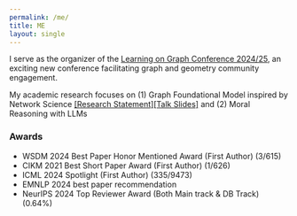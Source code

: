 ```yaml
---
permalink: /me/
title: ME
layout: single
---
```


I serve as the organizer of the [Learning on Graph Conference 2024/25](https://logconference.org/), an exciting new conference facilitating graph and geometry community engagement. 

My academic research focuses on (1) Graph Foundational Model inspired by Network Science [[Research Statement]](https://drive.google.com/file/d/1DycBQkBdTCmZOWh9WHNo6gNrALHmDLfe/view?usp=sharing)[[Talk Slides]](https://drive.google.com/file/d/1RSfGXJAC11c3wc9Gduqg-SoMJ8qfbh7N/view?usp=sharing) and (2) Moral Reasoning with LLMs 


### Awards
- WSDM 2024 Best Paper Honor Mentioned Award (First Author) (3/615)
- CIKM 2021 Best Short Paper Award (First Author) (1/626)
- ICML 2024 Spotlight (First Author) (335/9473)
- EMNLP 2024 best paper recommendation
- NeurIPS 2024 Top Reviewer Award (Both Main track & DB Track) (0.64%) 